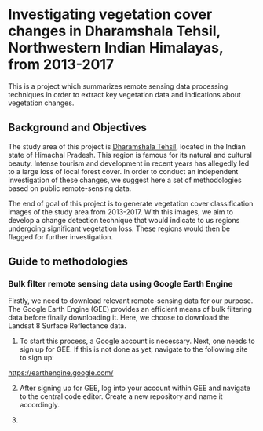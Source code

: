 # Investigating vegetation cover changes in Dharamshala Tehsil, Northwestern Indian Himalayas, from 2013-2017

This is a project which summarizes remote sensing data processing techniques in order to extract key vegetation data and indications about vegetation changes.

## Background and Objectives

The study area of this project is [Dharamshala Tehsil](https://en.wikipedia.org/wiki/Dharamshala), located in the Indian state of Himachal Pradesh. This region is famous for its natural and cultural beauty. Intense tourism and development in recent years has allegedly led to a large loss of local forest cover. In order to conduct an independent investigation of these changes, we suggest here a set of methodologies based on public remote-sensing data.

The end of goal of this project is to generate vegetation cover classification images of the study area from 2013-2017. With this images, we aim to develop a change detection technique that would indicate to us regions undergoing significant vegetation loss. These regions would then be flagged for further investigation. 

## Guide to methodologies

### Bulk filter remote sensing data using Google Earth Engine

Firstly, we need to download relevant remote-sensing data for our purpose. The Google Earth Engine (GEE) provides an efficient means of bulk filtering data before finally downloading it. Here, we choose to download the Landsat 8 Surface Reflectance data. 

1. To start this process, a Google account is necessary. Next, one needs to sign up for GEE. If this is not done as yet, navigate to the following site to sign up:

https://earthengine.google.com/

2. After signing up for GEE, log into your account within GEE and navigate to the central code editor. Create a new repository and name it accordingly. 

3. 
